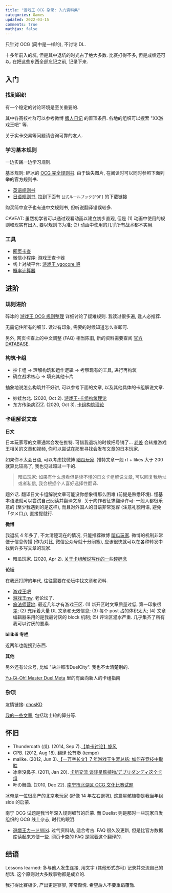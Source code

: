 ```yaml
---
title: "游戏王 OCG 杂录: 入门资料集"
categories: Games
updated: 2022-03-15
comments: true
mathjax: false
---
```


只针对 OCG (简中是一样的), 不讨论 DL.

十多年前入的坑, 但是其中退坑的时光占了绝大多数. 比赛打得不多, 但是成绩还可以. 在把这些东西全部忘记之前, 记录下来.

<!-- more -->

## 入门

### 找到组织

有一个稳定的讨论环境是至关重要的.

其中各高校社群可以参考微博 [牌人日记](https://weibo.com/u/6681496765?profile_ftype=1&is_all=1#_0) 的置顶条目. 各地的组织可以搜索 "XX游戏王吧" 等.

关于实卡交易等问题请咨询可靠的友人.

### 学习基本规则

一边实践一边学习规则.

基本规则: 碎冰的 [OCG 完全规则书](https://ocg-rulebook.readthedocs.io/zh_CN/latest/). 由于缺失图片, 在阅读时可以同时参照下面列举的官方规则书.

- [英语规则书](https://www.yugioh-card.com/en/rulebook/)
- [日语规则书](https://www.yugioh-card.com/japan/howto/), 拉到下面有 `公式ルールブック[PDF]` 的下载链接

购买简中盒子也有送中文规则书, 但听说翻译错误较多.

CAVEAT: 虽然初学者可以通过观看动画以建立初步直观, 但是 (1) 动画中使用的规则和现实有出入, 要以规则书为准; (2) 动画中使用的几乎所有战术都不实用.

### 工具

- [网页卡查](https://www.ourocg.cn/)
- 微信小程序: 游戏王查卡器
- 线上对战平台: [游戏王 ygocore 吧](https://tieba.baidu.com/f?kw=游戏王ygocore)
- [概率计算器](https://x6ud.gitee.io/ygo-draw-simulator/)

## 进阶

### 规则进阶

碎冰的 [游戏王 OCG 规则整理](https://ocg-rule.readthedocs.io/zh_CN/latest/) 详细讨论了疑难规则. 我读过很多遍, 逢人必推荐.

无需记住所有的细节. 读过有印象, 需要的时候知道怎么查即可.

另外, 网页卡查上的中文调整 (FAQ) 相当陈旧, 新的资料需要查阅 [官方 DATABASE](https://www.db.yugioh-card.com/yugiohdb/card_search.action?request_locale=ja).

### 构筑卡组

- 抄卡组 -> 理解构筑和运作逻辑 -> 考察现有的工具, 进行再构筑
- 确立战术核心 -> 填充其他卡片

抽象地说怎么构筑并不好讲, 可以参考下面的文章, 以及其他具体的卡组解说文章.

- 妙蛙台北. (2020, Oct 2). [游戏王-卡组构筑理论](https://weibo.com/ttarticle/p/show?id=2309404555421116661820#_0)
- 东方传染病ZZZ. (2020, Oct 3). [卡组构筑理论](https://weibo.com/ttarticle/p/show?id=2309404555927511499006#_0)

### 卡组解说文章

**日文**

日本玩家写的文章通常会发在推特. 可惜我退坑的时候把号销了... [老姜](https://twitter.com/Gginger1995) 会转推游戏王相关的文章和视频, 你可以尝试在那里寻找会发布文章的日本玩家.

如果你不太会日语, 可以考虑找微博 [暗瓜玩家](https://weibo.com/u/7171874487?is_all=1). 推特文章一般 rt + likes 大于 200 就算比较高了, 我也见过超过一千的.

> 暗瓜玩家: 如果有什么想看但是读不懂的日文卡组解说文章, 可以回复我地址或者私信, 我会根据个人喜好选择性翻译.

题外话. 翻译日文卡组解说文章可能没你想象得那么困难 (前提是熟悉环境). 懂基本语法就可以尝试自己阅读并翻译文章. 关于向作者征求翻译许可: 一般人都很乐意的 (至少我遇到的是这样), 而且对外国人的日语非常宽容 (注意礼貌用语, 避免「タメ口」), 直接提就行.

**微博**

我退坑 4 年多了, 不太清楚现在的情况, 只能推荐微博 [暗瓜玩家](https://weibo.com/u/7171874487?is_all=1). 微博的机制非常便于信息传播 (作为对比, 微信公众号就十分闭塞), 应该很快就可以在各种转发中找到许多写文章的玩家.

- 暗瓜玩家. (2020, Apr 2). [关于卡组解说写作的一些碎碎念](https://weibo.com/ttarticle/p/show?id=2309404489293035864256#_0)

**论坛**

在我还打牌的年代, 往往需要在论坛中找文章和资料.

- [游戏王吧](https://tieba.baidu.com/f?kw=游戏王&ie=utf-8)
- [游戏王nw](https://bbs.newwise.com/forum-8-1.html). 老论坛了.
- [旅法师营地](https://www.iyingdi.com/web/article/yugioh?seed=16&tagid=16). 最近几年才有游戏王区. (1) 新开区时文章质量过低, 第一印象很差; (2) 充斥着大量 DL 文章和无效信息; (3) 每个 post 占的体积太大; (4) 文章编辑器采用的是我最讨厌的 block 机制; (5) 评论区灌水严重. 几乎集齐了所有我可以讨厌的要素.

**bilibili 专栏**

近两年也能搜到东西.

**其他**

另外还有公众号, 比如 "决斗都市DuelCity". 我也不太清楚别的.

[Yu-Gi-Oh! Master Duel Meta](https://www.masterduelmeta.com/) 里的有面向新人的卡组指南

### 杂项

友情链接: [chosKD](https://space.bilibili.com/10922568/)

[我的一些文章](http://mp.weixin.qq.com/mp/homepage?__biz=MzIyNzU0MTMyNw==&hid=1&sn=01521bfc9313f0f1275dc3cfe754069c#wechat_redirect), 包括瑞士轮的算分等.

## 怀旧

- Thunderoath (瓜). (2014, Sep 7).[【单卡讨论】旋风](https://tieba.baidu.com/p/3280592994)
- CPB. (2012, Aug 18). [翻译 论节奏 (tempo)](https://bbs.newwise.com/thread-646552-1-1.html)
- malike. (2012, Jun 3).[【一万字长文】7 年游戏王生涯总结: 如何在竞技中取胜 ](https://bbs.newwise.com/forum.php?mod=viewthread&tid=594988)
- 冰帝没鼻子. (2011, Jan 20). [卡组交流 谈谈星骸植物/デブリダンディ这个卡组](http://www.cnocg.com/bbs/forum.php?mod=viewthread&tid=289726)
- 叶の舞曲. (2010, Dec 22). [南宁市北湖区 OCG 文化比赛试题](http://www.duelist.cn/vol.2/11.htm)

冰帝是一位很高产的北京老玩家 (好像 14 年左右退坑), 这篇星骸植物是我当年组 side 的启蒙. 

南宁 OCG 试题是我当年深入规则细节的启蒙. 而 Duelist 则是那时一些玩家自发组织的 OCG 线上杂志, 时代的眼泪.

- [遊戯王カードWiki](https://yugioh-wiki.net/). 过气资料站, 适合考古. FAQ 很久没更新, 但是比官方数据库读起来方便一些. 网页卡查的 FAQ 是照着这个翻译的.

## 结语

Lessons learned: 多与他人发生连接, 用文字 (其他形式亦可) 记录并交流自己的想法. 这个原则对大多数事物都是成立的. 

我打得比赛极少, 产出更是寥寥, 非常惭愧. 希望后人不要重蹈覆辙.